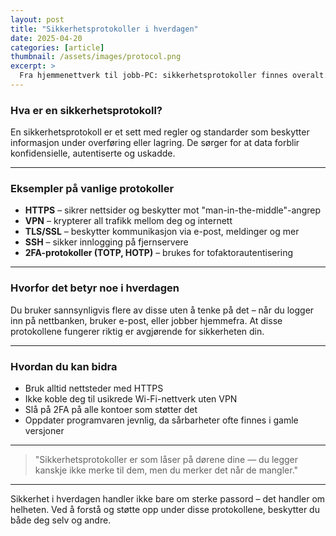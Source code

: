 ```yaml
---
layout: post
title: "Sikkerhetsprotokoller i hverdagen"
date: 2025-04-20
categories: [article]
thumbnail: /assets/images/protocol.png
excerpt: >
  Fra hjemmenettverk til jobb-PC: sikkerhetsprotokoller finnes overalt. Men hva betyr de egentlig, og hvorfor er de viktige?
---
```


### Hva er en sikkerhetsprotokoll?

En sikkerhetsprotokoll er et sett med regler og standarder som beskytter informasjon under overføring eller lagring. De sørger for at data forblir konfidensielle, autentiserte og uskadde.

---

### Eksempler på vanlige protokoller

- **HTTPS** – sikrer nettsider og beskytter mot "man-in-the-middle"-angrep
- **VPN** – krypterer all trafikk mellom deg og internett
- **TLS/SSL** – beskytter kommunikasjon via e-post, meldinger og mer
- **SSH** – sikker innlogging på fjernservere
- **2FA-protokoller (TOTP, HOTP)** – brukes for tofaktorautentisering

---

### Hvorfor det betyr noe i hverdagen

Du bruker sannsynligvis flere av disse uten å tenke på det – når du logger inn på nettbanken, bruker e-post, eller jobber hjemmefra. At disse protokollene fungerer riktig er avgjørende for sikkerheten din.

---

### Hvordan du kan bidra

- Bruk alltid nettsteder med HTTPS
- Ikke koble deg til usikrede Wi-Fi-nettverk uten VPN
- Slå på 2FA på alle kontoer som støtter det
- Oppdater programvaren jevnlig, da sårbarheter ofte finnes i gamle versjoner

---

> "Sikkerhetsprotokoller er som låser på dørene dine — du legger kanskje ikke merke til dem, men du merker det når de mangler."

---

Sikkerhet i hverdagen handler ikke bare om sterke passord – det handler om helheten. Ved å forstå og støtte opp under disse protokollene, beskytter du både deg selv og andre.
